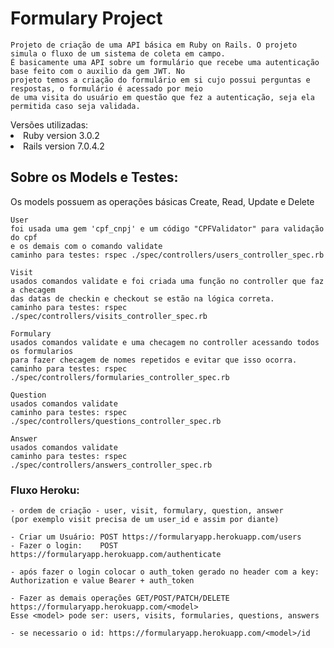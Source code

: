 # Formulary Project 
    Projeto de criação de uma API básica em Ruby on Rails. O projeto simula o fluxo de um sistema de coleta em campo.
    É basicamente uma API sobre um formulário que recebe uma autenticação base feito com o auxilio da gem JWT. No 
    projeto temos a criação do formulário em si cujo possui perguntas e respostas, o formulário é acessado por meio
    de uma visita do usuário em questão que fez a autenticação, seja ela permitida caso seja validada.
<lu>
Versões utilizadas:
<li> Ruby version 3.0.2
<li> Rails version 7.0.4.2
</lu>

<h2>Sobre os Models e Testes:</h2>
    Os models possuem as operações básicas Create, Read, Update e Delete

    User
    foi usada uma gem 'cpf_cnpj' e um código "CPFValidator" para validação do cpf
    e os demais com o comando validate
    caminho para testes: rspec ./spec/controllers/users_controller_spec.rb

    Visit
    usados comandos validate e foi criada uma função no controller que faz a checagem
    das datas de checkin e checkout se estão na lógica correta.
    caminho para testes: rspec ./spec/controllers/visits_controller_spec.rb

    Formulary
    usados comandos validate e uma checagem no controller acessando todos os formularios
    para fazer checagem de nomes repetidos e evitar que isso ocorra.
    caminho para testes: rspec ./spec/controllers/formularies_controller_spec.rb

    Question
    usados comandos validate
    caminho para testes: rspec ./spec/controllers/questions_controller_spec.rb

    Answer
    usados comandos validate
    caminho para testes: rspec ./spec/controllers/answers_controller_spec.rb

<lu>
    <h3>Fluxo Heroku:</h3>
    
    - ordem de criação - user, visit, formulary, question, answer
    (por exemplo visit precisa de um user_id e assim por diante)

    - Criar um Usuário: POST https://formularyapp.herokuapp.com/users
    - Fazer o login:    POST https://formularyapp.herokuapp.com/authenticate

    - após fazer o login colocar o auth_token gerado no header com a key: Authorization e value Bearer + auth_token

    - Fazer as demais operações GET/POST/PATCH/DELETE https://formularyapp.herokuapp.com/<model>
    Esse <model> pode ser: users, visits, formularies, questions, answers

    - se necessario o id: https://formularyapp.herokuapp.com/<model>/id
 </lu>